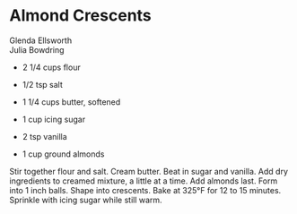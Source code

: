 # Almond Crescents

Glenda Ellsworth<br/>
Julia Bowdring

- 2 1/4 cups flour
- 1/2 tsp salt
- 1 1/4 cups butter, softened

- 1 cup icing sugar
- 2 tsp vanilla
- 1 cup ground almonds

Stir together flour and salt. Cream butter. Beat in sugar and vanilla. Add dry ingredients to creamed mixture, a little at a time. Add almonds last.  Form into 1 inch balls. Shape into crescents. Bake at 325°F for 12 to 15 minutes. Sprinkle with icing sugar while still warm.